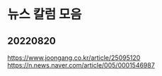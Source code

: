 # 뉴스 칼럼 모음

## 20220820

<https://www.joongang.co.kr/article/25095120>
<https://n.news.naver.com/article/005/0001546987>

